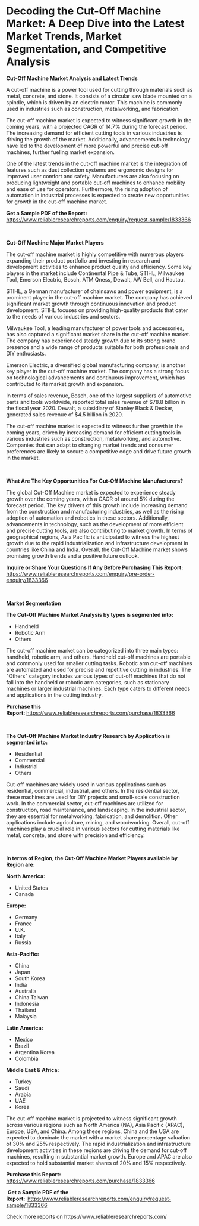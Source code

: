 <p><h1>Decoding the Cut-Off Machine Market: A Deep Dive into the Latest Market Trends, Market Segmentation, and Competitive Analysis</h1></p><p><strong>Cut-Off Machine Market Analysis and Latest Trends</strong></p>
<p><p>A cut-off machine is a power tool used for cutting through materials such as metal, concrete, and stone. It consists of a circular saw blade mounted on a spindle, which is driven by an electric motor. This machine is commonly used in industries such as construction, metalworking, and fabrication.</p><p>The cut-off machine market is expected to witness significant growth in the coming years, with a projected CAGR of 14.7% during the forecast period. The increasing demand for efficient cutting tools in various industries is driving the growth of the market. Additionally, advancements in technology have led to the development of more powerful and precise cut-off machines, further fueling market expansion.</p><p>One of the latest trends in the cut-off machine market is the integration of features such as dust collection systems and ergonomic designs for improved user comfort and safety. Manufacturers are also focusing on producing lightweight and portable cut-off machines to enhance mobility and ease of use for operators. Furthermore, the rising adoption of automation in industrial processes is expected to create new opportunities for growth in the cut-off machine market.</p></p>
<p><strong>Get a Sample PDF of the Report:&nbsp;</strong> <a href="https://www.reliableresearchreports.com/enquiry/request-sample/1833366">https://www.reliableresearchreports.com/enquiry/request-sample/1833366</a></p>
<p>&nbsp;</p>
<p><strong>Cut-Off Machine Major Market Players</strong></p>
<p><p>The cut-off machine market is highly competitive with numerous players expanding their product portfolio and investing in research and development activities to enhance product quality and efficiency. Some key players in the market include Continental Pipe & Tube, STIHL, Milwaukee Tool, Emerson Electric, Bosch, ATM Qness, Dewalt, AW Bell, and Hautau.</p><p>STIHL, a German manufacturer of chainsaws and power equipment, is a prominent player in the cut-off machine market. The company has achieved significant market growth through continuous innovation and product development. STIHL focuses on providing high-quality products that cater to the needs of various industries and sectors.</p><p>Milwaukee Tool, a leading manufacturer of power tools and accessories, has also captured a significant market share in the cut-off machine market. The company has experienced steady growth due to its strong brand presence and a wide range of products suitable for both professionals and DIY enthusiasts.</p><p>Emerson Electric, a diversified global manufacturing company, is another key player in the cut-off machine market. The company has a strong focus on technological advancements and continuous improvement, which has contributed to its market growth and expansion.</p><p>In terms of sales revenue, Bosch, one of the largest suppliers of automotive parts and tools worldwide, reported total sales revenue of $78.8 billion in the fiscal year 2020. Dewalt, a subsidiary of Stanley Black & Decker, generated sales revenue of $4.5 billion in 2020.</p><p>The cut-off machine market is expected to witness further growth in the coming years, driven by increasing demand for efficient cutting tools in various industries such as construction, metalworking, and automotive. Companies that can adapt to changing market trends and consumer preferences are likely to secure a competitive edge and drive future growth in the market.</p></p>
<p>&nbsp;</p>
<p><strong>What Are The Key Opportunities For Cut-Off Machine Manufacturers?</strong></p>
<p><p>The global Cut-Off Machine market is expected to experience steady growth over the coming years, with a CAGR of around 5% during the forecast period. The key drivers of this growth include increasing demand from the construction and manufacturing industries, as well as the rising adoption of automation and robotics in these sectors. Additionally, advancements in technology, such as the development of more efficient and precise cutting tools, are also contributing to market growth. In terms of geographical regions, Asia Pacific is anticipated to witness the highest growth due to the rapid industrialization and infrastructure development in countries like China and India. Overall, the Cut-Off Machine market shows promising growth trends and a positive future outlook.</p></p>
<p><strong>Inquire or Share Your Questions If Any Before Purchasing This Report:</strong> <a href="https://www.reliableresearchreports.com/enquiry/pre-order-enquiry/1833366">https://www.reliableresearchreports.com/enquiry/pre-order-enquiry/1833366</a></p>
<p>&nbsp;</p>
<p><strong>Market Segmentation</strong></p>
<p><strong>The Cut-Off Machine Market Analysis by types is segmented into:</strong></p>
<p><ul><li>Handheld</li><li>Robotic Arm</li><li>Others</li></ul></p>
<p><p>The cut-off machine market can be categorized into three main types: handheld, robotic arm, and others. Handheld cut-off machines are portable and commonly used for smaller cutting tasks. Robotic arm cut-off machines are automated and used for precise and repetitive cutting in industries. The "Others" category includes various types of cut-off machines that do not fall into the handheld or robotic arm categories, such as stationary machines or larger industrial machines. Each type caters to different needs and applications in the cutting industry.</p></p>
<p><strong>Purchase this Report:&nbsp;</strong><a href="https://www.reliableresearchreports.com/purchase/1833366">https://www.reliableresearchreports.com/purchase/1833366</a></p>
<p>&nbsp;</p>
<p><strong>The Cut-Off Machine Market Industry Research by Application is segmented into:</strong></p>
<p><ul><li>Residential</li><li>Commercial</li><li>Industrial</li><li>Others</li></ul></p>
<p><p>Cut-off machines are widely used in various applications such as residential, commercial, industrial, and others. In the residential sector, these machines are used for DIY projects and small-scale construction work. In the commercial sector, cut-off machines are utilized for construction, road maintenance, and landscaping. In the industrial sector, they are essential for metalworking, fabrication, and demolition. Other applications include agriculture, mining, and woodworking. Overall, cut-off machines play a crucial role in various sectors for cutting materials like metal, concrete, and stone with precision and efficiency.</p></p>
<p>&nbsp;</p>
<p><strong>In terms of Region, the Cut-Off Machine Market Players available by Region are:</strong></p>
<p>
    <p> <strong> North America: </strong>
        <ul>
            <li>United States</li>
            <li>Canada</li>
        </ul>
        </p> 
    <p> <strong> Europe: </strong>
        <ul>
            <li>Germany</li>
            <li>France</li>
            <li>U.K.</li>
            <li>Italy</li>
            <li>Russia</li>
        </ul>
        </p> 
    <p> <strong> Asia-Pacific: </strong>
        <ul>
            <li>China</li>
            <li>Japan</li>
            <li>South Korea</li>
            <li>India</li>
            <li>Australia</li>
            <li>China Taiwan</li>
            <li>Indonesia</li>
            <li>Thailand</li>
            <li>Malaysia</li>
        </ul>
        </p> 
    <p> <strong> Latin America: </strong>
        <ul>
            <li>Mexico</li>
            <li>Brazil</li>
            <li>Argentina Korea</li>
            <li>Colombia</li>
        </ul>
        </p> 
    <p> <strong> Middle East & Africa: </strong>
        <ul>
            <li>Turkey</li>
            <li>Saudi</li>
            <li>Arabia</li>
            <li>UAE</li>
            <li>Korea</li>
        </ul>
    </p>
    </p>
<p><p>The cut-off machine market is projected to witness significant growth across various regions such as North America (NA), Asia Pacific (APAC), Europe, USA, and China. Among these regions, China and the USA are expected to dominate the market with a market share percentage valuation of 30% and 25% respectively. The rapid industrialization and infrastructure development activities in these regions are driving the demand for cut-off machines, resulting in substantial market growth. Europe and APAC are also expected to hold substantial market shares of 20% and 15% respectively.</p></p>
<p><strong>Purchase this Report: </strong><a href="https://www.reliableresearchreports.com/purchase/1833366">https://www.reliableresearchreports.com/purchase/1833366</a></p>
<p>&nbsp;<strong>Get a Sample PDF of the Report:&nbsp;&nbsp;</strong><a href="https://www.reliableresearchreports.com/enquiry/request-sample/1833366">https://www.reliableresearchreports.com/enquiry/request-sample/1833366</a></p>
<p><strong></strong></p>
<p>Check more reports on https://www.reliableresearchreports.com/</p>